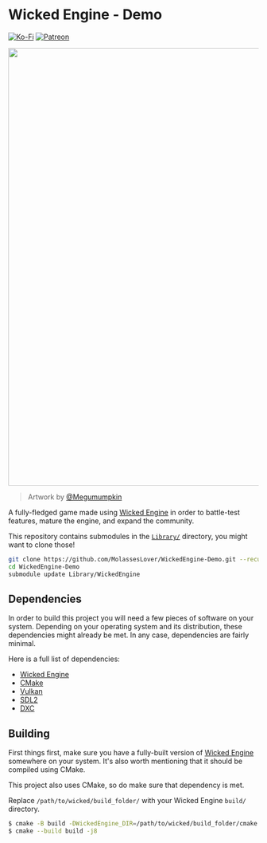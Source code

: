 # Wicked Engine - Demo
[![Ko-Fi](https://img.shields.io/badge/donate-kofi-blue?style=for-the-badge&logo=ko-fi&color=E35B57&logoColor=FFFFFF&labelColor=232323)](https://ko-fi.com/molasses)
[![Patreon](https://img.shields.io/badge/donate-patreon-blue?style=for-the-badge&logo=patreon&color=E35B57&logoColor=FFFFFF&labelColor=232323)](https://www.patreon.com/molasseslover)

 <html>
  <div class="container">
      <img src="https://user-images.githubusercontent.com/60114762/162796909-dc754428-c4d1-47f4-9c80-82d3e3b35d71.png"  style="width: 878px; min-width: 140px;">
  </div>
</html>

> Artwork by [@Megumumpkin](https://github.com/megumumpkin)

A fully-fledged game made using [Wicked Engine](https://github.com/turanszkij/WickedEngine) 
in order to battle-test features, mature the engine, and expand the community. 

This repository contains submodules in the [`Library/`](Library/) directory, you 
might want to clone those!

```sh 
git clone https://github.com/MolassesLover/WickedEngine-Demo.git --recursive
cd WickedEngine-Demo
submodule update Library/WickedEngine
```

## Dependencies
In order to build this project you will need a few pieces of software on your
system. Depending on your operating system and its distribution, these dependencies
might already be met. In any case, dependencies are fairly minimal.

Here is a full list of dependencies:

- [Wicked Engine](https://github.com/turanszkij/WickedEngine)
- [CMake](https://cmake.org/)
- [Vulkan](https://www.vulkan.org/)
- [SDL2](https://www.libsdl.org/download-2.0.php)
- [DXC](https://github.com/Microsoft/DirectXShaderCompiler)


## Building

First things first, make sure you have a fully-built version of 
[Wicked Engine](https://github.com/turanszkij/WickedEngine) somewhere on
your system. It's also worth mentioning that it should be compiled using CMake.

This project also uses CMake, so do make sure that dependency is met.

Replace `/path/to/wicked/build_folder/` with your Wicked Engine `build/` directory.
```sh
$ cmake -B build -DWickedEngine_DIR=/path/to/wicked/build_folder/cmake .
$ cmake --build build -j8
```
